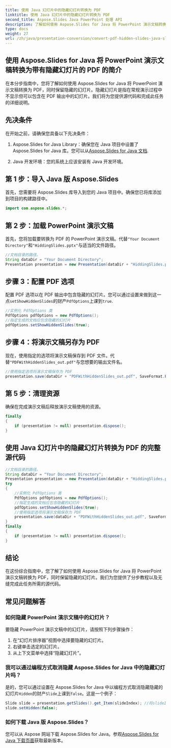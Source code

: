 ```yaml
---
title: 使用 Java 幻灯片中的隐藏幻灯片转换为 PDF
linktitle: 使用 Java 幻灯片中的隐藏幻灯片转换为 PDF
second_title: Aspose.Slides Java PowerPoint 处理 API
description: 了解如何使用 Aspose.Slides for Java 将 PowerPoint 演示文稿转换为带有隐藏幻灯片的 PDF。按照我们的分步指南和源代码进行无缝 PDF 生成。
type: docs
weight: 27
url: /zh/java/presentation-conversion/convert-pdf-hidden-slides-java-slides/
---
```


## 使用 Aspose.Slides for Java 将 PowerPoint 演示文稿转换为带有隐藏幻灯片的 PDF 的简介

在本分步指南中，您将了解如何使用 Aspose.Slides for Java 将 PowerPoint 演示文稿转换为 PDF，同时保留隐藏的幻灯片。隐藏幻灯片是指在常规演示过程中不显示但可以包含在 PDF 输出中的幻灯片。我们将为您提供源代码和完成此任务的详细说明。

## 先决条件

在开始之前，请确保您具备以下先决条件：

1.  Aspose.Slides for Java Library：确保您在 Java 项目中设置了 Aspose.Slides for Java 库。您可以从[Aspose.Slides for Java 文档](https://reference.aspose.com/slides/java/).

2. Java 开发环境：您的系统上应该安装有 Java 开发环境。

## 第 1 步：导入 Java 版 Aspose.Slides

首先，您需要将 Aspose.Slides 库导入到您的 Java 项目中。确保您已将库添加到项目的构建路径中。

```java
import com.aspose.slides.*;
```

## 第 2 步：加载 PowerPoint 演示文稿

首先，您将加载要转换为 PDF 的 PowerPoint 演示文稿。代替`"Your Document Directory"`和`"HiddingSlides.pptx"`与适当的文件路径。

```java
//文档目录的路径。
String dataDir = "Your Document Directory";
Presentation presentation = new Presentation(dataDir + "HiddingSlides.pptx");
```

## 步骤 3：配置 PDF 选项

配置 PDF 选项以在 PDF 输出中包含隐藏的幻灯片。您可以通过设置来做到这一点`setShowHiddenSlides`的财产`PdfOptions`上课到`true`.

```java
//实例化 PdfOptions 类
PdfOptions pdfOptions = new PdfOptions();
//指定生成的文档应包含隐藏的幻灯片
pdfOptions.setShowHiddenSlides(true);
```

## 步骤 4：将演示文稿另存为 PDF

现在，使用指定的选项将演示文稿保存到 PDF 文件。代替`"PDFWithHiddenSlides_out.pdf"`与您想要的输出文件名。

```java
//使用指定选项将演示文稿保存为 PDF
presentation.save(dataDir + "PDFWithHiddenSlides_out.pdf", SaveFormat.Pdf, pdfOptions);
```

## 第 5 步：清理资源

确保在完成演示文稿后释放演示文稿使用的资源。

```java
finally
{
    if (presentation != null) presentation.dispose();
}
```

## 使用 Java 幻灯片中的隐藏幻灯片转换为 PDF 的完整源代码

```java
//文档目录的路径。
String dataDir = "Your Document Directory";
Presentation presentation = new Presentation(dataDir + "HiddingSlides.pptx");
try
{
	//实例化 PdfOptions 类
	PdfOptions pdfOptions = new PdfOptions();
	//指定生成的文档应包含隐藏的幻灯片
	pdfOptions.setShowHiddenSlides(true);
	//使用指定选项将演示文稿保存为 PDF
	presentation.save(dataDir + "PDFWithHiddenSlides_out.pdf", SaveFormat.Pdf, pdfOptions);
}
finally
{
	if (presentation != null) presentation.dispose();
}
```

## 结论

在这份综合指南中，您了解了如何使用 Aspose.Slides for Java 将 PowerPoint 演示文稿转换为 PDF，同时保留隐藏的幻灯片。我们为您提供了分步教程以及无缝完成此任务所需的源代码。

## 常见问题解答

### 如何隐藏 PowerPoint 演示文稿中的幻灯片？

要隐藏 PowerPoint 演示文稿中的幻灯片，请按照下列步骤操作：
1. 在“幻灯片排序器”视图中选择要隐藏的幻灯片。
2. 右键单击选定的幻灯片。
3. 从上下文菜单中选择“隐藏幻灯片”。

### 我可以通过编程方式取消隐藏 Aspose.Slides for Java 中的隐藏幻灯片吗？

是的，您可以通过设置在 Aspose.Slides for Java 中以编程方式取消隐藏隐藏的幻灯片`Hidden`的财产`Slide`上课到`false`。这是一个例子：

```java
Slide slide = presentation.getSlides().get_Item(slideIndex); //将slideIndex 替换为隐藏幻灯片的索引
slide.setHidden(false);
```

### 如何下载 Java 版 Aspose.Slides？

您可以从 Aspose 网站下载 Aspose.Slides for Java。参观[Aspose.Slides for Java 下载页面](https://releases.aspose.com/slides/java/)获取最新版本。